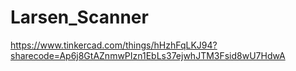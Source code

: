 # Larsen_Scanner
https://www.tinkercad.com/things/hHzhFqLKJ94?sharecode=Ap6j8GtAZnmwPIzn1EbLs37ejwhJTM3Fsid8wU7HdwA
